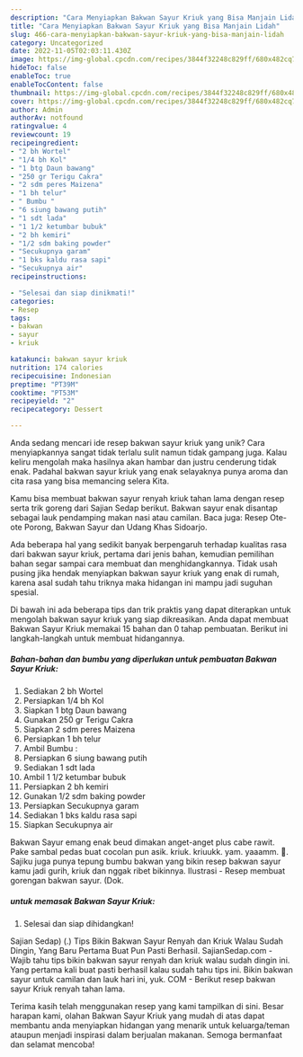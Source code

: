 ```yaml
---
description: "Cara Menyiapkan Bakwan Sayur Kriuk yang Bisa Manjain Lidah"
title: "Cara Menyiapkan Bakwan Sayur Kriuk yang Bisa Manjain Lidah"
slug: 466-cara-menyiapkan-bakwan-sayur-kriuk-yang-bisa-manjain-lidah
category: Uncategorized
date: 2022-11-05T02:03:11.430Z
image: https://img-global.cpcdn.com/recipes/3844f32248c829ff/680x482cq70/bakwan-sayur-kriuk-foto-resep-utama.jpg
hideToc: false
enableToc: true
enableTocContent: false
thumbnail: https://img-global.cpcdn.com/recipes/3844f32248c829ff/680x482cq70/bakwan-sayur-kriuk-foto-resep-utama.jpg
cover: https://img-global.cpcdn.com/recipes/3844f32248c829ff/680x482cq70/bakwan-sayur-kriuk-foto-resep-utama.jpg
author: Admin
authorAv: notfound
ratingvalue: 4
reviewcount: 19
recipeingredient:
- "2 bh Wortel"
- "1/4 bh Kol"
- "1 btg Daun bawang"
- "250 gr Terigu Cakra"
- "2 sdm peres Maizena"
- "1 bh telur"
- " Bumbu "
- "6 siung bawang putih"
- "1 sdt lada"
- "1 1/2 ketumbar bubuk"
- "2 bh kemiri"
- "1/2 sdm baking powder"
- "Secukupnya garam"
- "1 bks kaldu rasa sapi"
- "Secukupnya air"
recipeinstructions:

- "Selesai dan siap dinikmati!"
categories:
- Resep
tags:
- bakwan
- sayur
- kriuk

katakunci: bakwan sayur kriuk 
nutrition: 174 calories
recipecuisine: Indonesian
preptime: "PT39M"
cooktime: "PT53M"
recipeyield: "2"
recipecategory: Dessert

---
```





Anda sedang mencari ide resep bakwan sayur kriuk yang unik? Cara menyiapkannya sangat tidak terlalu sulit namun tidak gampang juga. Kalau keliru mengolah maka hasilnya akan hambar dan justru cenderung tidak enak. Padahal bakwan sayur kriuk yang enak selayaknya punya aroma dan cita rasa yang bisa memancing selera Kita.





Kamu bisa membuat bakwan sayur renyah kriuk tahan lama dengan resep serta trik goreng dari Sajian Sedap berikut. Bakwan sayur enak disantap sebagai lauk pendamping makan nasi atau camilan. Baca juga: Resep Ote-ote Porong, Bakwan Sayur dan Udang Khas Sidoarjo.

Ada beberapa hal yang sedikit banyak berpengaruh terhadap kualitas rasa dari bakwan sayur kriuk, pertama dari jenis bahan, kemudian pemilihan bahan segar sampai cara membuat dan menghidangkannya. Tidak usah pusing jika hendak menyiapkan bakwan sayur kriuk yang enak di rumah, karena asal sudah tahu triknya maka hidangan ini mampu jadi suguhan spesial.






Di bawah ini ada beberapa tips dan trik praktis yang dapat diterapkan untuk mengolah bakwan sayur kriuk yang siap dikreasikan. Anda dapat membuat Bakwan Sayur Kriuk memakai 15 bahan dan 0 tahap pembuatan. Berikut ini langkah-langkah untuk membuat hidangannya.

<!--inarticleads1-->

##### Bahan-bahan dan bumbu yang diperlukan untuk pembuatan Bakwan Sayur Kriuk:

1. Sediakan 2 bh Wortel
1. Persiapkan 1/4 bh Kol
1. Siapkan 1 btg Daun bawang
1. Gunakan 250 gr Terigu Cakra
1. Siapkan 2 sdm peres Maizena
1. Persiapkan 1 bh telur
1. Ambil  Bumbu :
1. Persiapkan 6 siung bawang putih
1. Sediakan 1 sdt lada
1. Ambil 1 1/2 ketumbar bubuk
1. Persiapkan 2 bh kemiri
1. Gunakan 1/2 sdm baking powder
1. Persiapkan Secukupnya garam
1. Sediakan 1 bks kaldu rasa sapi
1. Siapkan Secukupnya air


Bakwan Sayur emang enak beud dimakan anget-anget plus cabe rawit. Pake sambal pedas buat cocolan pun asik. kriuk. kriuukk. yam. yaaamm. 🤤. Sajiku juga punya tepung bumbu bakwan yang bikin resep bakwan sayur kamu jadi gurih, kriuk dan nggak ribet bikinnya. Ilustrasi - Resep membuat gorengan bakwan sayur. (Dok. 

<!--inarticleads2-->

#####  untuk memasak Bakwan Sayur Kriuk:


1. Selesai dan siap dihidangkan!

Sajian Sedap) (.) Tips Bikin Bakwan Sayur Renyah dan Kriuk Walau Sudah Dingin, Yang Baru Pertama Buat Pun Pasti Berhasil. SajianSedap.com - Wajib tahu tips bikin bakwan sayur renyah dan kriuk walau sudah dingin ini. Yang pertama kali buat pasti berhasil kalau sudah tahu tips ini. Bikin bakwan sayur untuk camilan dan lauk hari ini, yuk. COM - Berikut resep bakwan sayur Kriuk renyah tahan lama. 

Terima kasih telah menggunakan resep yang kami tampilkan di sini. Besar harapan kami, olahan Bakwan Sayur Kriuk yang mudah di atas dapat membantu anda menyiapkan hidangan yang menarik untuk keluarga/teman ataupun menjadi inspirasi dalam berjualan makanan. Semoga bermanfaat dan selamat mencoba!
